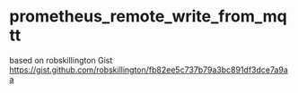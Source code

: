 # prometheus_remote_write_from_mqtt
based on robskillington Gist https://gist.github.com/robskillington/fb82ee5c737b79a3bc891df3dce7a9aa
